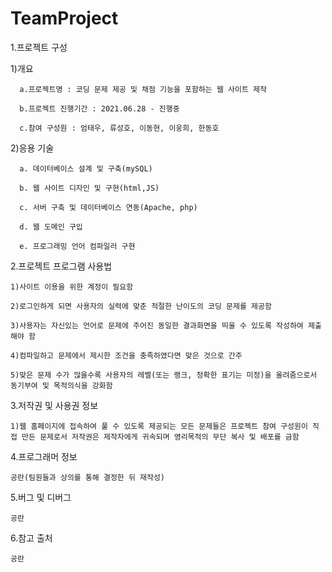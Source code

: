 # TeamProject
1.프로젝트 구성

  1)개요
  
      a.프로젝트명 : 코딩 문제 제공 및 채점 기능을 포함하는 웹 사이트 제작
      
      b.프로젝트 진행기간 : 2021.06.28 - 진행중
      
      c.참여 구성원 : 엄태우, 류성호, 이동현, 이웅희, 한동호
      
      
  2)응용 기술
  
      a. 데이터베이스 설계 및 구축(mySQL)
      
      b. 웹 사이트 디자인 및 구현(html,JS)
      
      c. 서버 구축 및 데이터베이스 연동(Apache, php)
      
      d. 웹 도메인 구입
      
      e. 프로그래밍 언어 컴파일러 구현
      
     
2.프로젝트 프로그램 사용법

    1)사이트 이용을 위한 계정이 필요함
    
    2)로그인하게 되면 사용자의 실력에 맞춘 적절한 난이도의 코딩 문제를 제공함
    
    3)사용자는 자신있는 언어로 문제에 주어진 동일한 결과화면을 띄울 수 있도록 작성하여 제출해야 함
    
    4)컴파일하고 문제에서 제시한 조건을 충족하였다면 맞은 것으로 간주
    
    5)맞은 문제 수가 많을수록 사용자의 레벨(또는 랭크, 정확한 표기는 미정)을 올려줌으로서 동기부여 및 목적의식을 강화함
    
    
3.저작권 및 사용권 정보

    1)웹 홈페이지에 접속하여 풀 수 있도록 제공되는 모든 문제들은 프로젝트 참여 구성원이 직접 만든 문제로서 저작권은 제작자에게 귀속되며 영리목적의 무단 복사 및 배포를 금함


4.프로그래머 정보

    공란(팀원들과 상의를 통해 결정한 뒤 재작성)
    
    
5.버그 및 디버그

    공란
    
6.참고 출처

    공란
